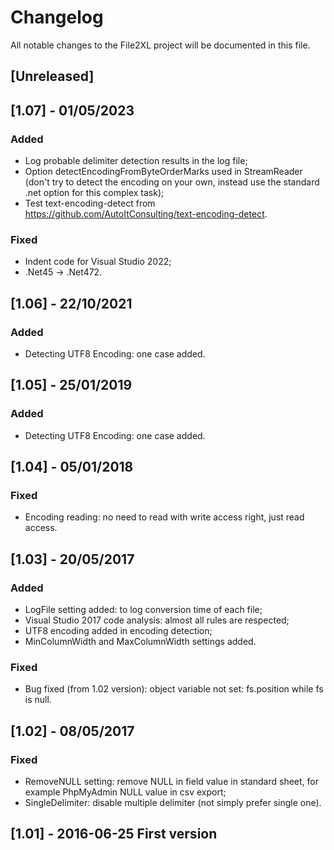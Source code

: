 # Changelog

All notable changes to the File2XL project will be documented in this file.

## [Unreleased]

## [1.07] - 01/05/2023
### Added
- Log probable delimiter detection results in the log file;
- Option detectEncodingFromByteOrderMarks used in StreamReader (don't try to detect the encoding on your own, instead use the standard .net option for this complex task);
- Test text-encoding-detect from https://github.com/AutoItConsulting/text-encoding-detect.

### Fixed
- Indent code for Visual Studio 2022;
- .Net45 -> .Net472.

## [1.06] - 22/10/2021
### Added
- Detecting UTF8 Encoding: one case added.

## [1.05] - 25/01/2019
### Added
- Detecting UTF8 Encoding: one case added.

## [1.04] - 05/01/2018
### Fixed
- Encoding reading: no need to read with write access right, just read access.

## [1.03] - 20/05/2017
### Added
- LogFile setting added: to log conversion time of each file;
- Visual Studio 2017 code analysis: almost all rules are respected;
- UTF8 encoding added in encoding detection;
- MinColumnWidth and MaxColumnWidth settings added.

### Fixed
- Bug fixed (from 1.02 version): object variable not set: fs.position while fs is null.

## [1.02] - 08/05/2017
### Fixed
- RemoveNULL setting: remove NULL in field value in standard sheet, for example PhpMyAdmin NULL value in csv export;
- SingleDelimiter: disable multiple delimiter (not simply prefer single one).

## [1.01] - 2016-06-25 First version